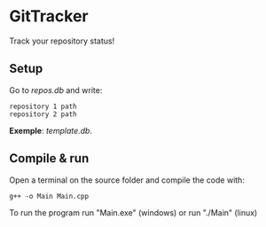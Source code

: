 # GitTracker

Track your repository status!

## Setup

Go to *repos.db* and write:

```	
repository 1 path
repository 2 path
```

**Exemple**: *template.db*.

## Compile & run

Open a terminal on the source folder and compile the code with:

```
g++ -o Main Main.cpp
```

To run the program run "Main.exe" (windows) or run "./Main" (linux)
